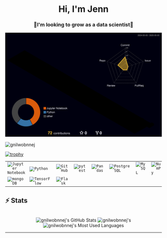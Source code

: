 <h1 align="center">Hi, I'm Jenn</h1>
<h3 align="center">🌱I'm looking to grow as a data scientist🌱</h3>

![](./profile-3d-contrib/profile-night-rainbow.svg)

<p align="left"> <img src="https://komarev.com/ghpvc/?username=gnilwobnnej&label=Profile%20views&color=0e75b6&style=flat" alt="gnilwobnnej" /> </p>

[![trophy](https://github-profile-trophy.vercel.app/?username=gnilwobnnej&theme=onedark)](https://github.com/ryo-ma/github-profile-trophy)


<div align="center">
	<table>
		<tr>
			<td><code><img width="50" src="https://raw.githubusercontent.com/marwin1991/profile-technology-icons/refs/heads/main/icons/jupyter_notebook.png" alt="Jupyter Notebook" title="Jupyter Notebook"/></code></td>
			<td><code><img width="50" src="https://raw.githubusercontent.com/marwin1991/profile-technology-icons/refs/heads/main/icons/python.png" alt="Python" title="Python"/></code></td>
			<td><code><img width="50" src="https://raw.githubusercontent.com/marwin1991/profile-technology-icons/refs/heads/main/icons/github.png" alt="GitHub" title="GitHub"/></code></td>
			<td><code><img width="50" src="https://raw.githubusercontent.com/marwin1991/profile-technology-icons/refs/heads/main/icons/pytest.png" alt="pytest" title="pytest"/></code></td>
			<td><code><img width="50" src="https://raw.githubusercontent.com/marwin1991/profile-technology-icons/refs/heads/main/icons/pandas.png" alt="Pandas" title="Pandas"/></code></td>
			<td><code><img width="50" src="https://raw.githubusercontent.com/marwin1991/profile-technology-icons/refs/heads/main/icons/postgresql.png" alt="PostgreSQL" title="PostgreSQL"/></code></td>
			<td><code><img width="50" src="https://raw.githubusercontent.com/marwin1991/profile-technology-icons/refs/heads/main/icons/mysql.png" alt="MySQL" title="MySQL"/></code></td>
			<td><code><img width="50" src="https://raw.githubusercontent.com/marwin1991/profile-technology-icons/refs/heads/main/icons/numpy.png" alt="NumPy" title="NumPy"/></code></td>
		</tr>
		<tr>
			<td><code><img width="50" src="https://raw.githubusercontent.com/marwin1991/profile-technology-icons/refs/heads/main/icons/mongodb.png" alt="mongoDB" title="mongoDB"/></code></td>
			<td><code><img width="50" src="https://raw.githubusercontent.com/marwin1991/profile-technology-icons/refs/heads/main/icons/tensorflow.png" alt="TensorFlow" title="TensorFlow"/></code></td>
			<td><code><img width="50" src="https://raw.githubusercontent.com/marwin1991/profile-technology-icons/refs/heads/main/icons/flask.png" alt="Flask" title="Flask"/></code></td>
		</tr>
	</table>
</div>



## ⚡️ Stats

<br>

<div align=center>
  <img width=390 src="https://github-readme-stats.vercel.app/api?username=gnilwobnnej&theme=transparent&count_private=true&show_icons=true&rank_icon=github&locale=en" alt="gnilwobnnej's GitHub Stats" />
  <img width=390 src="https://github-readme-streak-stats.herokuapp.com/?user=gnilwobnnej&theme=transparent&count_private=true&border_radius=10&locale=en" alt="gnilwobnnej's" />
  <img width=325 src="https://github-readme-stats.vercel.app/api/top-langs?username=gnilwobnnej&theme=transparent&layout=donut&hide=css&langs_count=8&border_radius=10&show_icons=true&locale=en" alt="gnilwobnnej's Most Used Languages" />
</div>

<hr>
<!--
**gnilwobnnej/gnilwobnnej** is a ✨ _special_ ✨ repository because its `README.md` (this file) appears on your GitHub profile.

Here are some ideas to get you started:

- 🔭 I’m currently working on ...
- 🌱 I’m currently learning ...
- 👯 I’m looking to collaborate on ...
- 🤔 I’m looking for help with ..
- 💬 Ask me about ...
- 📫 How to reach me: ...
- 😄 Pronouns: ...
- ⚡ Fun fact: ...
-->
